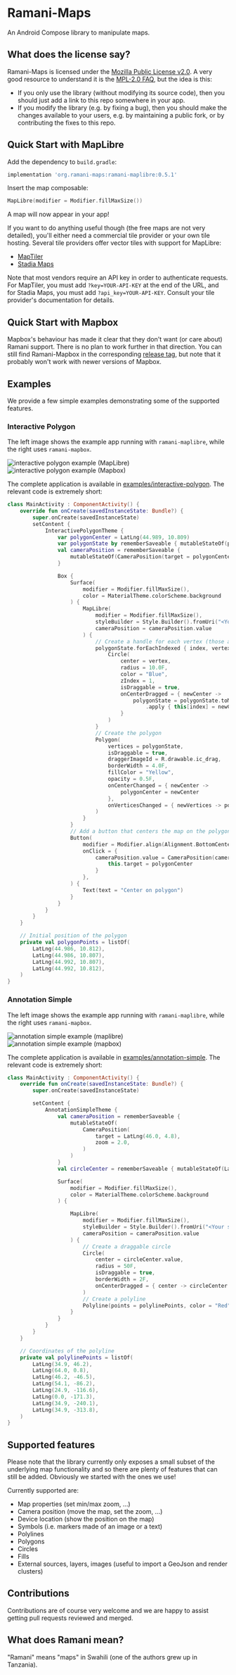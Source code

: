 # Ramani-Maps

An Android Compose library to manipulate maps.

## What does the license say?

Ramani-Maps is licensed under the [Mozilla Public License v2.0](https://www.mozilla.org/en-US/MPL/2.0/).
A very good resource to understand it is the [MPL-2.0 FAQ](https://www.mozilla.org/en-US/MPL/2.0/FAQ/),
but the idea is this:

* If you only use the library (without modifying its source code), then you
  should just add a link to this repo somewhere in your app.
* If you modify the library (e.g. by fixing a bug), then you should make the
  changes available to your users, e.g. by maintaining a public fork, or by
  contributing the fixes to this repo.

## Quick Start with MapLibre

Add the dependency to `build.gradle`:

```gradle
implementation 'org.ramani-maps:ramani-maplibre:0.5.1'
```

Insert the map composable:

```kotlin
MapLibre(modifier = Modifier.fillMaxSize())
```

A map will now appear in your app!

If you want to do anything useful though (the free maps are not very detailed),
you'll either need a commercial tile provider or your own tile hosting.
Several tile providers offer vector tiles with support for MapLibre:

* [MapTiler](https://cloud.maptiler.com/account/keys)
* [Stadia Maps](https://client.stadiamaps.com/)

Note that most vendors require an API key in order to authenticate requests.
For MapTiler, you must add `?key=YOUR-API-KEY` at the end of the URL,
and for Stadia Maps, you must add `?api_key=YOUR-API-KEY`.
Consult your tile provider's documentation for details.

## Quick Start with Mapbox

Mapbox's behaviour has made it clear that they don't want (or care about) Ramani
support. There is no plan to work further in that direction. You can still find
Ramani-Mapbox in the corresponding [release
tag](https://github.com/ramani-maps/ramani-maps/tree/mapbox-0.1.0), but note
that it probably won't work with newer versions of Mapbox.

## Examples

We provide a few simple examples demonstrating some of the supported features.

### Interactive Polygon

The left image shows the example app running with `ramani-maplibre`,
while the right uses `ramani-mapbox`.

![interactive polygon example (MapLibre)](./docs/interactive-polygon-example-maplibre.gif)
![interactive polygon example (Mapbox)](./docs/interactive-polygon-example-mapbox.gif)

The complete application is available in [examples/interactive-polygon](./examples/interactive-polygon).
The relevant code is extremely short:

```kotlin
class MainActivity : ComponentActivity() {
    override fun onCreate(savedInstanceState: Bundle?) {
        super.onCreate(savedInstanceState)
        setContent {
            InteractivePolygonTheme {
                var polygonCenter = LatLng(44.989, 10.809)
                var polygonState by rememberSaveable { mutableStateOf(polygonPoints) }
                val cameraPosition = rememberSaveable {
                    mutableStateOf(CameraPosition(target = polygonCenter, zoom = 15.0))
                }

                Box {
                    Surface(
                        modifier = Modifier.fillMaxSize(),
                        color = MaterialTheme.colorScheme.background
                    ) {
                        MapLibre(
                            modifier = Modifier.fillMaxSize(),
                            styleBuilder = Style.Builder().fromUri("<Your style URL here>"),
                            cameraPosition = cameraPosition.value
                        ) {
                            // Create a handle for each vertex (those are blue circles)
                            polygonState.forEachIndexed { index, vertex ->
                                Circle(
                                    center = vertex,
                                    radius = 10.0F,
                                    color = "Blue",
                                    zIndex = 1,
                                    isDraggable = true,
                                    onCenterDragged = { newCenter ->
                                        polygonState = polygonState.toMutableList()
                                            .apply { this[index] = newCenter }
                                    }
                                )
                            }
                            // Create the polygon
                            Polygon(
                                vertices = polygonState,
                                isDraggable = true,
                                draggerImageId = R.drawable.ic_drag,
                                borderWidth = 4.0F,
                                fillColor = "Yellow",
                                opacity = 0.5F,
                                onCenterChanged = { newCenter ->
                                    polygonCenter = newCenter
                                },
                                onVerticesChanged = { newVertices -> polygonState = newVertices },
                            )
                        }
                    }
                    // Add a button that centers the map on the polygon when clicked
                    Button(
                        modifier = Modifier.align(Alignment.BottomCenter),
                        onClick = {
                            cameraPosition.value = CameraPosition(cameraPosition.value).apply {
                                this.target = polygonCenter
                            }
                        },
                    ) {
                        Text(text = "Center on polygon")
                    }
                }
            }
        }
    }

    // Initial position of the polygon
    private val polygonPoints = listOf(
        LatLng(44.986, 10.812),
        LatLng(44.986, 10.807),
        LatLng(44.992, 10.807),
        LatLng(44.992, 10.812),
    )
}
```

### Annotation Simple

The left image shows the example app running with `ramani-maplibre`,
while the right uses `ramani-mapbox`.

![annotation simple example (maplibre)](./docs/annotation-simple-example-maplibre.gif)
![annotation simple example (mapbox)](./docs/annotation-simple-example-mapbox.gif)

The complete application is available in [examples/annotation-simple](./examples/annotation-simple).
The relevant code is extremely short:

```kotlin
class MainActivity : ComponentActivity() {
    override fun onCreate(savedInstanceState: Bundle?) {
        super.onCreate(savedInstanceState)

        setContent {
            AnnotationSimpleTheme {
                val cameraPosition = rememberSaveable {
                    mutableStateOf(
                        CameraPosition(
                            target = LatLng(46.0, 4.8),
                            zoom = 2.0,
                        )
                    )
                }
                val circleCenter = rememberSaveable { mutableStateOf(LatLng(4.8, 46.0)) }

                Surface(
                    modifier = Modifier.fillMaxSize(),
                    color = MaterialTheme.colorScheme.background
                ) {

                    MapLibre(
                        modifier = Modifier.fillMaxSize(),
                        styleBuilder = Style.Builder().fromUri("<Your style URL here>"),
                        cameraPosition = cameraPosition.value
                    ) {
                        // Create a draggable circle
                        Circle(
                            center = circleCenter.value,
                            radius = 50F,
                            isDraggable = true,
                            borderWidth = 2F,
                            onCenterDragged = { center -> circleCenter.value = center }
                        )
                        // Create a polyline
                        Polyline(points = polylinePoints, color = "Red", lineWidth = 5.0F)
                    }
                }
            }
        }
    }

    // Coordinates of the polyline
    private val polylinePoints = listOf(
        LatLng(34.9, 46.2),
        LatLng(64.0, 0.8),
        LatLng(46.2, -46.5),
        LatLng(54.1, -86.2),
        LatLng(24.9, -116.6),
        LatLng(0.0, -171.3),
        LatLng(34.9, -240.1),
        LatLng(34.9, -313.8),
    )
}
```

## Supported features

Please note that the library currently only exposes a small subset
of the underlying map functionality and so there are plenty of features
that can still be added. Obviously we started with the ones we use!

Currently supported are:

* Map properties (set min/max zoom, ...)
* Camera position (move the map, set the zoom, ...)
* Device location (show the position on the map)
* Symbols (i.e. markers made of an image or a text)
* Polylines
* Polygons
* Circles
* Fills
* External sources, layers, images (useful to import a GeoJson and render clusters)

## Contributions

Contributions are of course very welcome and we are happy to assist
getting pull requests reviewed and merged.

## What does Ramani mean?

"Ramani" means "maps" in Swahili (one of the authors grew up in Tanzania).


